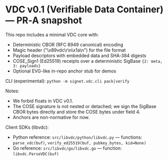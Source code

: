 # VDC v0.1 (Verifiable Data Container) — PR‑A snapshot

This repo includes a minimal VDC core with:
- Deterministic CBOR (RFC 8949 canonical) encoding
- Magic header ("\x89vdc\r\n\x1a\n") for the file format
- Payload descriptors with embedded data and SHA‑384 digests
- COSE_Sign1 (Ed25519) receipts over a deterministic SigBase `{2: meta, 3: payloads}`
- Optional EVG-like in-repo anchor stub for demos

CLI (experimental): `python -m signet.vdc.cli pack|verify`

Notes:
- We forbid floats in VDC v0.1.
- The COSE signature is not nested or detached; we sign the SigBase CBOR bytes directly and store the COSE bytes under field 4.
- Anchors are non-normative for now.

Client SDKs (libvdc):
- Python reference: `src/libvdc/python/libvdc.py` — functions: `parse_vdc(buf)`, `verify_ed25519(buf, pubkey_bytes, kid=None)`
- Go reference: `src/libvdc/go/libvdc.go` — function: `libvdc.ParseVDC(buf)`
